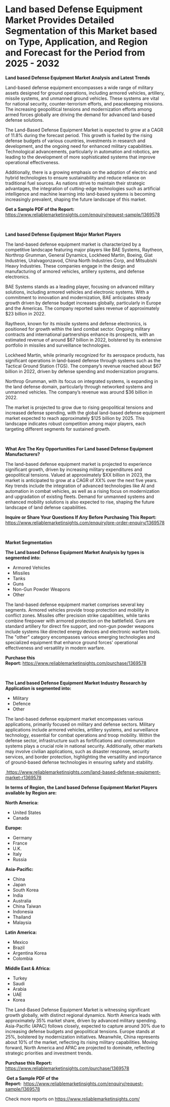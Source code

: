 <p><h1>Land based Defense Equipment Market Provides Detailed Segmentation of this Market based on Type, Application, and Region and Forecast for the Period from 2025 - 2032</h1></p><p><strong>Land based Defense Equipment Market Analysis and Latest Trends</strong></p>
<p><p>Land-based defense equipment encompasses a wide range of military assets designed for ground operations, including armored vehicles, artillery, missile systems, and unmanned ground vehicles. These systems are vital for national security, counter-terrorism efforts, and peacekeeping missions. The increasing geopolitical tensions and modernization efforts among armed forces globally are driving the demand for advanced land-based defense solutions.</p><p>The Land-Based Defense Equipment Market is expected to grow at a CAGR of 11.8% during the forecast period. This growth is fueled by the rising defense budgets of various countries, investments in research and development, and the ongoing need for enhanced military capabilities. Technological advancements, particularly in automation and robotics, are leading to the development of more sophisticated systems that improve operational effectiveness.</p><p>Additionally, there is a growing emphasis on the adoption of electric and hybrid technologies to ensure sustainability and reduce reliance on traditional fuel sources. As nations strive to maintain their strategic advantages, the integration of cutting-edge technologies such as artificial intelligence and machine learning into land-based systems is becoming increasingly prevalent, shaping the future landscape of this market.</p></p>
<p><strong>Get a Sample PDF of the Report:&nbsp;</strong> <a href="https://www.reliablemarketinsights.com/enquiry/request-sample/1369578?utm_campaign=2475&utm_medium=2&utm_source=Github&utm_content=ia&utm_term=22032025&utm_id=land-based-defense-equipment">https://www.reliablemarketinsights.com/enquiry/request-sample/1369578</a></p>
<p>&nbsp;</p>
<p><strong>Land based Defense Equipment Major Market Players</strong></p>
<p><p>The land-based defense equipment market is characterized by a competitive landscape featuring major players like BAE Systems, Raytheon, Northrop Grumman, General Dynamics, Lockheed Martin, Boeing, Giat Industries, Uralvagonzavod, China North Industries Corp, and Mitsubishi Heavy Industries. These companies engage in the design and manufacturing of armored vehicles, artillery systems, and defense electronics.</p><p>BAE Systems stands as a leading player, focusing on advanced military solutions, including armored vehicles and electronic systems. With a commitment to innovation and modernization, BAE anticipates steady growth driven by defense budget increases globally, particularly in Europe and the Americas. The company reported sales revenue of approximately $23 billion in 2022.</p><p>Raytheon, known for its missile systems and defense electronics, is positioned for growth within the land combat sector. Ongoing military contracts and international partnerships enhance its prospects, with an estimated revenue of around $67 billion in 2022, bolstered by its extensive portfolio in missiles and surveillance technologies.</p><p>Lockheed Martin, while primarily recognized for its aerospace products, has significant operations in land-based defense through systems such as the Tactical Ground Station (TGS). The company’s revenue reached about $67 billion in 2022, driven by defense spending and modernization programs.</p><p>Northrop Grumman, with its focus on integrated systems, is expanding in the land defense domain, particularly through networked systems and unmanned vehicles. The company’s revenue was around $36 billion in 2022.</p><p>The market is projected to grow due to rising geopolitical tensions and increased defense spending, with the global land-based defense equipment market expected to reach approximately $125 billion by 2025. This landscape indicates robust competition among major players, each targeting different segments for sustained growth.</p></p>
<p>&nbsp;</p>
<p><strong>What Are The Key Opportunities For Land based Defense Equipment Manufacturers?</strong></p>
<p><p>The land-based defense equipment market is projected to experience significant growth, driven by increasing military expenditures and geopolitical tensions. Valued at approximately $XX billion in 2023, the market is anticipated to grow at a CAGR of XX% over the next five years. Key trends include the integration of advanced technologies like AI and automation in combat vehicles, as well as a rising focus on modernization and upgradation of existing fleets. Demand for unmanned systems and enhanced mobility solutions is also expected to rise, shaping the future landscape of land defense capabilities.</p></p>
<p><strong>Inquire or Share Your Questions If Any Before Purchasing This Report:</strong> <a href="https://www.reliablemarketinsights.com/enquiry/pre-order-enquiry/1369578?utm_campaign=2475&utm_medium=2&utm_source=Github&utm_content=ia&utm_term=22032025&utm_id=land-based-defense-equipment">https://www.reliablemarketinsights.com/enquiry/pre-order-enquiry/1369578</a></p>
<p>&nbsp;</p>
<p><strong>Market Segmentation</strong></p>
<p><strong>The Land based Defense Equipment Market Analysis by types is segmented into:</strong></p>
<p><ul><li>Armored Vehicles</li><li>Missiles</li><li>Tanks</li><li>Guns</li><li>Non-Gun Powder Weapons</li><li>Other</li></ul></p>
<p><p>The land-based defense equipment market comprises several key segments. Armored vehicles provide troop protection and mobility in conflict zones. Missiles offer precision strike capabilities, while tanks combine firepower with armored protection on the battlefield. Guns are standard artillery for direct fire support, and non-gun powder weapons include systems like directed energy devices and electronic warfare tools. The "other" category encompasses various emerging technologies and specialized equipment that enhance ground forces' operational effectiveness and versatility in modern warfare.</p></p>
<p><strong>Purchase this Report:&nbsp;</strong><a href="https://www.reliablemarketinsights.com/purchase/1369578?utm_campaign=2475&utm_medium=2&utm_source=Github&utm_content=ia&utm_term=22032025&utm_id=land-based-defense-equipment">https://www.reliablemarketinsights.com/purchase/1369578</a></p>
<p>&nbsp;</p>
<p><strong>The Land based Defense Equipment Market Industry Research by Application is segmented into:</strong></p>
<p><ul><li>Military</li><li>Defence</li><li>Other</li></ul></p>
<p><p>The land-based defense equipment market encompasses various applications, primarily focused on military and defense sectors. Military applications include armored vehicles, artillery systems, and surveillance technology, essential for combat operations and troop mobility. Within the defense sector, infrastructure such as fortifications and communication systems plays a crucial role in national security. Additionally, other markets may involve civilian applications, such as disaster response, security services, and border protection, highlighting the versatility and importance of ground-based defense technologies in ensuring safety and stability.</p></p>
<p><a href="https://www.reliablemarketinsights.com/land-based-defense-equipment-market-r1369578?utm_campaign=2475&utm_medium=2&utm_source=Github&utm_content=ia&utm_term=22032025&utm_id=land-based-defense-equipment">&nbsp;https://www.reliablemarketinsights.com/land-based-defense-equipment-market-r1369578</a></p>
<p><strong>In terms of Region, the Land based Defense Equipment Market Players available by Region are:</strong></p>
<p>
    <p> <strong> North America: </strong>
        <ul>
            <li>United States</li>
            <li>Canada</li>
        </ul>
        </p> 
    <p> <strong> Europe: </strong>
        <ul>
            <li>Germany</li>
            <li>France</li>
            <li>U.K.</li>
            <li>Italy</li>
            <li>Russia</li>
        </ul>
        </p> 
    <p> <strong> Asia-Pacific: </strong>
        <ul>
            <li>China</li>
            <li>Japan</li>
            <li>South Korea</li>
            <li>India</li>
            <li>Australia</li>
            <li>China Taiwan</li>
            <li>Indonesia</li>
            <li>Thailand</li>
            <li>Malaysia</li>
        </ul>
        </p> 
    <p> <strong> Latin America: </strong>
        <ul>
            <li>Mexico</li>
            <li>Brazil</li>
            <li>Argentina Korea</li>
            <li>Colombia</li>
        </ul>
        </p> 
    <p> <strong> Middle East & Africa: </strong>
        <ul>
            <li>Turkey</li>
            <li>Saudi</li>
            <li>Arabia</li>
            <li>UAE</li>
            <li>Korea</li>
        </ul>
    </p>
    </p>
<p><p>The Land-Based Defense Equipment Market is witnessing significant growth globally, with distinct regional dynamics. North America leads with approximately 35% market share, driven by advanced military spending. Asia-Pacific (APAC) follows closely, expected to capture around 30% due to increasing defense budgets and geopolitical tensions. Europe stands at 25%, bolstered by modernization initiatives. Meanwhile, China represents about 10% of the market, reflecting its rising military capabilities. Moving forward, North America and APAC are projected to dominate, reflecting strategic priorities and investment trends.</p></p>
<p><strong>Purchase this Report: </strong><a href="https://www.reliablemarketinsights.com/purchase/1369578?utm_campaign=2475&utm_medium=2&utm_source=Github&utm_content=ia&utm_term=22032025&utm_id=land-based-defense-equipment">https://www.reliablemarketinsights.com/purchase/1369578</a></p>
<p>&nbsp;<strong>Get a Sample PDF of the Report:&nbsp;&nbsp;</strong><a href="https://www.reliablemarketinsights.com/enquiry/request-sample/1369578?utm_campaign=2475&utm_medium=2&utm_source=Github&utm_content=ia&utm_term=22032025&utm_id=land-based-defense-equipment">https://www.reliablemarketinsights.com/enquiry/request-sample/1369578</a></p>
<p><strong></strong></p>
<p>Check more reports on <a href="https://www.reliablemarketinsights.com/?utm_campaign=2475&utm_medium=2&utm_source=Github&utm_content=ia&utm_term=22032025&utm_id=land-based-defense-equipment">https://www.reliablemarketinsights.com/</a></p>